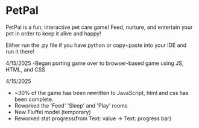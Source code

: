 # PetPal
PetPal is a fun, interactive pet care game! Feed, nurture, and entertain your pet in order to keep it alive and happy! 

Either run the .py file if you have python or copy+paste into your IDE and run it there!

4/15/2025 
-Began porting game over to browser-based game using JS, HTML, and CSS

4/15/2025
- ~30% of the game has been rewritten to JavaScript, html and css has been complete.
- Reworked the 'Feed' 'Sleep' and 'Play' rooms
- New Fluffel model (temporary)
- Reworked stat progress(from Text: value -> Text: progress bar)
